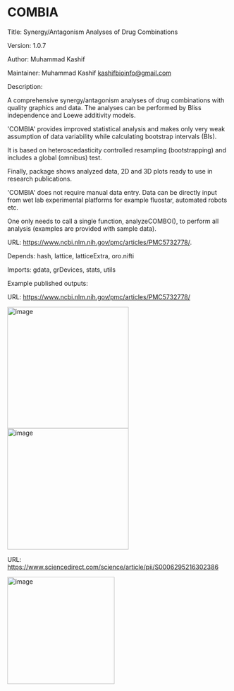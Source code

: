 # COMBIA 

Title: Synergy/Antagonism Analyses of Drug Combinations

Version: 1.0.7

Author: Muhammad Kashif

Maintainer: Muhammad Kashif <kashifbioinfo@gmail.com>

Description: 

A comprehensive synergy/antagonism analyses of drug combinations with quality graphics and data.
The analyses can be performed by Bliss independence and Loewe additivity models. 

'COMBIA' provides improved statistical analysis and makes only very weak assumption of data variability while calculating bootstrap intervals (BIs).

It is based on heteroscedasticity controlled resampling (bootstrapping) and includes a global (omnibus) test. 

Finally, package shows analyzed data, 2D and 3D plots ready to use in research publications. 

'COMBIA' does not require manual data entry. Data can be directly input from wet lab experimental platforms for
example fluostar, automated robots etc. 

One only needs to call a single function, analyzeCOMBO(), to perform all analysis (examples are provided with sample data).

URL: <https://www.ncbi.nlm.nih.gov/pmc/articles/PMC5732778/>.

Depends: hash, lattice, latticeExtra, oro.nifti

Imports: gdata, grDevices, stats, utils

Example published outputs:

URL: <https://www.ncbi.nlm.nih.gov/pmc/articles/PMC5732778/>

<img width="275" alt="image" src="https://user-images.githubusercontent.com/56387631/191234592-318476a6-fc21-45c7-876c-87aba5d6c4a3.png">

<img width="275" alt="image" src="https://user-images.githubusercontent.com/56387631/191234878-34025e66-15cd-41ad-af0b-ddfe44dceb92.png">

URL: <https://www.sciencedirect.com/science/article/pii/S0006295216302386>

<img width="243" alt="image" src="https://user-images.githubusercontent.com/56387631/191236169-eef79f6c-8946-4e2b-bbf2-ae0e565e9247.png">


